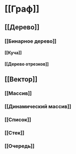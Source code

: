 # [[Граф]]
## [[Дерево]]
### [[Бинарное дерево]]
#### [[Куча]]

#### [[Дерево отрезков]]
## [[Вектор]]
### [[Массив]]
### [[Динамический массив]]
### [[Список]]
### [[Стек]]
### [[Очередь]]
